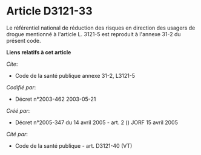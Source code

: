 # Article D3121-33

Le référentiel national de réduction des risques en direction des usagers de drogue mentionné à l'article L. 3121-5 est
reproduit à l'annexe 31-2 du présent code.

**Liens relatifs à cet article**

_Cite_:

  - Code de la santé publique annexe 31-2, L3121-5

_Codifié par_:

  - Décret n°2003-462 2003-05-21

_Créé par_:

  - Décret n°2005-347 du 14 avril 2005 - art. 2 () JORF 15 avril 2005

_Cité par_:

  - Code de la santé publique - art. D3121-40 (VT)
